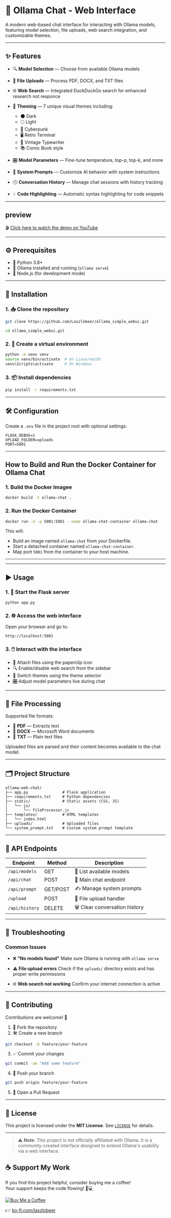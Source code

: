 

# 💬 Ollama Chat - Web Interface

A modern web-based chat interface for interacting with Ollama models, featuring model selection, file uploads, web search integration, and customizable themes.

---

## ✨ Features

- 🔍 **Model Selection** — Choose from available Ollama models  
- 📎 **File Uploads** — Process PDF, DOCX, and TXT files  
- 🌐 **Web Search** — Integrated DuckDuckGo search for enhanced research not responce  
- 🎨 **Theming** — 7 unique visual themes including:
  - 🌑 Dark
  - 🌕 Light  
  - 🤖 Cyberpunk  
  - 🖥️ Retro Terminal  
  - 📇 Vintage Typewriter  
  - 📚 Comic Book style
  
- 🎛️ **Model Parameters** — Fine-tune temperature, top-p, top-k, and more  
- 🧠 **System Prompts** — Customize AI behavior with system instructions  
- 🕓 **Conversation History** — Manage chat sessions with history tracking  
- 💡 **Code Highlighting** — Automatic syntax highlighting for code snippets  

---
## preview
🎬 [Click here to watch the demo on YouTube](https://youtu.be/SpfmQEIuSuE)



---
## ⚙️ Prerequisites

- 🐍 Python 3.8+  
- 🧠 Ollama installed and running (`ollama serve`)  
- 🧰 Node.js (for development mode)

---

## 🚀 Installation

### 1. 📥 Clone the repository

```bash
git clone https://github.com/Laszlobeer/ollama_simple_webui.git

cd ollama_simple_webui.git
````

### 2. 🧪 Create a virtual environment

```bash
python -m venv venv
source venv/bin/activate  # On Linux/macOS
venv\Scripts\activate     # On Windows
```

### 3. 📦 Install dependencies

```bash
pip install -r requirements.txt
```

---

## 🛠️ Configuration

Create a `.env` file in the project root with optional settings:

```env
FLASK_DEBUG=1
UPLOAD_FOLDER=uploads
PORT=5001
```

---
## How to Build and Run the Docker Container for Ollama Chat

### 1. Build the Docker Imagee

```bash
docker build -t ollama-chat .
````

### 2. Run the Docker Container

```bash
docker run -d -p 5001:5001 --name ollama-chat-container ollama-chat
```

This will:

* Build an image named `ollama-chat` from your Dockerfile.
* Start a detached container named `ollama-chat-container`.
* Map port `5001` from the container to your host machine.


---
---
## ▶️ Usage

### 1. 🔧 Start the Flask server

```bash
python app.py
```

### 2. 🌐 Access the web interface

Open your browser and go to:

```
http://localhost:5001
```

### 3. 🖱️ Interact with the interface

* 📎 Attach files using the paperclip icon
* 🔍 Enable/disable web search from the sidebar
* 🎨 Switch themes using the theme selector
* 🎛️ Adjust model parameters live during chat

---

## 📁 File Processing

Supported file formats:

* 📄 **PDF** — Extracts text
* 📝 **DOCX** — Microsoft Word documents
* 📃 **TXT** — Plain text files

Uploaded files are parsed and their content becomes available to the chat model.

---

## 🗂️ Project Structure

```
ollama-web-chat/
├── app.py               # Flask application
├── requirements.txt     # Python dependencies
├── static/              # Static assets (CSS, JS)
│   └── js/
│       └── fileProcessor.js
├── templates/           # HTML templates
│   └── index.html
├── uploads/             # Uploaded files
└── system_prompt.txt    # Custom system prompt template
```

---

## 📡 API Endpoints

| Endpoint       | Method   | Description                    |
| -------------- | -------- | ------------------------------ |
| `/api/models`  | GET      | 🧠 List available models       |
| `/api/chat`    | POST     | 💬 Main chat endpoint          |
| `/api/prompt`  | GET/POST | ✍️ Manage system prompts       |
| `/upload`      | POST     | 📎 File upload handler         |
| `/api/history` | DELETE   | 🗑️ Clear conversation history |

---

## 🧩 Troubleshooting

### Common Issues

* ❌ **"No models found"**
  Make sure Ollama is running with `ollama serve`

* ⚠️ **File upload errors**
  Check if the `uploads/` directory exists and has proper write permissions

* 🌐 **Web search not working**
  Confirm your internet connection is active

---

## 🤝 Contributing

Contributions are welcome! 🙌

1. 🍴 Fork the repository
2. 🛠️ Create a new branch

```bash
git checkout -b feature/your-feature
```

3. ✅ Commit your changes

```bash
git commit -am "Add some feature"
```

4. 🚀 Push your branch

```bash
git push origin feature/your-feature
```

5. 🔁 Open a Pull Request

---

## 📜 License

This project is licensed under the **MIT License**. See [`LICENSE`](LICENSE) for details.

---

> ⚠️ **Note**: This project is not officially affiliated with Ollama. It is a community-created interface designed to extend Ollama's usability via a web interface.

## ☕ Support My Work

If you find this project helpful, consider buying me a coffee!  
Your support keeps the code flowing! 🙏💻

[![Buy Me a Coffee](https://img.shields.io/badge/Buy%20Me%20a%20Coffee-%E2%98%95-orange?style=for-the-badge)](https://ko-fi.com/laszlobeer)

👉 [ko-fi.com/laszlobeer](https://ko-fi.com/laszlobeer)

